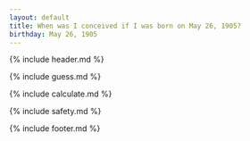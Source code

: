 ```yaml
---
layout: default
title: When was I conceived if I was born on May 26, 1905?
birthday: May 26, 1905
---
```


{% include header.md %}

{% include guess.md %}

{% include calculate.md %}

{% include safety.md %}

{% include footer.md %}



